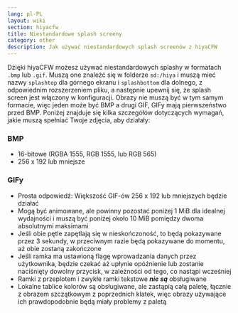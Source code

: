 ```yaml
---
lang: pl-PL
layout: wiki
section: hiyacfw
title: Niestandardowe splash screeny
category: other
description: Jak używać niestandardowych splash screenów z hiyaCFW
---
```


Dzięki hiyaCFW możesz używać niestandardowych splashy w formatach `.bmp` lub `.gif`. Muszą one znaleźć się w folderze `sd:/hiya` i muszą mieć nazwy `splashtop` dla górnego ekranu i `splashbottom` dla dolnego, z odpowiednim rozszerzeniem pliku, a następnie upewnij się, że splash screen jest włączony w konfiguracji. Obrazy nie muszą być w tym samym formacie, więc jeden może być BMP a drugi GIF, GIFy mają pierwszeństwo przed BMP. Poniżej znajduje się kilka szczegółów dotyczących wymagań, jakie muszą spełniać Twoje zdjęcia, aby działały:

### BMP
- 16-bitowe (RGBA 1555, RGB 1555, lub RGB 565)
- 256 x 192 lub mniejsze

### GIFy
- Prosta odpowiedź: Większość GIF-ów 256 x 192 lub mniejszych będzie działać
- Mogą być animowane, ale powinny pozostać poniżej 1 MiB dla idealnej wydajności i muszą być poniżej około 10 MiB pomiędzy dwoma absolutnymi maksimami
- Jeśli obie pętle zapętlają się w nieskończoność, to będą pokazywane przez 3 sekundy, w przeciwnym razie będą pokazywane do momentu, aż obie zostaną zakończone
- Jeśli ramka ma ustawioną flagę wprowadzania danych przez użytkownika, będzie czekać aż upłynie opóźnienie lub zostanie naciśnięty dowolny przycisk, w zależności od tego, co nastąpi wcześniej
- Ramki z przeplotem i zwykłe ramki tekstowe ***nie są*** obsługiwane
- Lokalne tablice kolorów są obsługiwane, ale zastąpią całą paletę, łącznie z obrazem szczątkowym z poprzednich klatek, więc obrazy używające ich prawdopodobnie będą miały problemy z paletą
